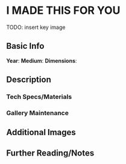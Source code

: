 # I MADE THIS FOR YOU

TODO: insert key image

## Basic Info
**Year**:
**Medium**:
**Dimensions**:

## Description

### Tech Specs/Materials

### Gallery Maintenance

## Additional Images

## Further Reading/Notes
